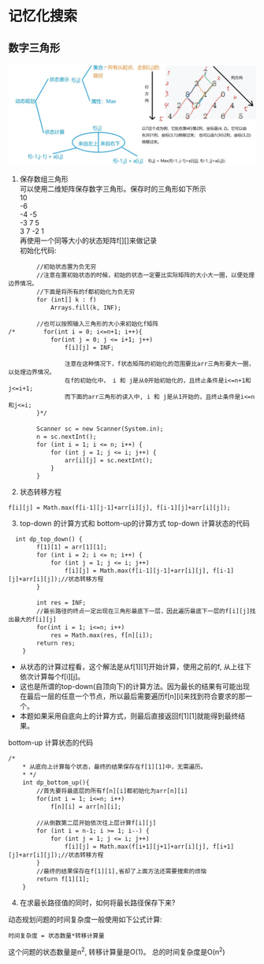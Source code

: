 # 记忆化搜索
## 数字三角形
![](pics/数字三角形.JPG)

1. 保存数组三角形<br>
可以使用二维矩阵保存数字三角形。保存时的三角形如下所示<br>
10<br>
-6<br>
-4 -5<br>
-3 7 5<br>
 3 7 -2 1<br>
再使用一个同等大小的状态矩阵f[][]来做记录<br>
初始化代码:
```
        //初始状态置为负无穷
        //注意在置初始状态的时候，初始的状态一定要比实际矩阵的大小大一圈，以便处理边界情况。
        //下面是将所有的f都初始化为负无穷
        for (int[] k : f)
            Arrays.fill(k, INF);

        //也可以按照输入三角形的大小来初始化f矩阵
/*        for(int i = 0; i<=n+1; i++){
            for(int j = 0; j <= i+1; j++)
                f[i][j] = INF;

                注意在这种情况下，f状态矩阵的初始化的范围要比arr三角形要大一圈，以处理边界情况。
                在f的初始化中， i 和 j是从0开始初始化的，且终止条件是i<=n+1和j<=i+1;
                而下面的arr三角形的读入中, i 和 j是从1开始的，且终止条件是i<=n和j<=i;
        }*/

        Scanner sc = new Scanner(System.in);
        n = sc.nextInt();
        for (int i = 1; i <= n; i++) {
            for (int j = 1; j <= i; j++) {
                arr[i][j] = sc.nextInt();
            }
        }
```
2. 状态转移方程
```
f[i][j] = Math.max(f[i-1][j-1]+arr[i][j], f[i-1][j]+arr[i][j]);
```
3. top-down 的计算方式和 bottom-up的计算方式
top-down 计算状态的代码
```
  int dp_top_down() {
        f[1][1] = arr[1][1];
        for (int i = 2; i <= n; i++) {
            for (int j = 1; j <= i; j++)
                f[i][j] = Math.max(f[i-1][j-1]+arr[i][j], f[i-1][j]+arr[i][j]);//状态转移方程
        }

        int res = INF;
        //最长路径的终点一定出现在三角形最底下一层，因此遍历最底下一层的f[i][j]找出最大的f[i][j]
        for(int i = 1; i<=n; i++)
            res = Math.max(res, f[n][i]);
        return res;
    }
```
 * 从状态的计算过程看，这个解法是从f[1][1]开始计算，使用之前的f, 从上往下依次计算每个f[i][j]。
 * 这也是所谓的top-down(自顶向下)的计算方法。因为最长的结果有可能出现在最后一层的任意一个节点，所以最后需要遍历f[n][i]来找到符合要求的那一个。
 * 本题如果采用自底向上的计算方式，则最后直接返回f[1][1]就能得到最终结果。

bottom-up 计算状态的代码
```
/*
    * 从底向上计算每个状态，最终的结果保存在f[1][1]中，无需遍历。
    * */
    int dp_bottom_up(){
        //首先要将最底层的所有f[n][i]都初始化为arr[n][i]
        for(int i = 1; i<=n; i++)
            f[n][i] = arr[n][i];

        //从倒数第二层开始依次往上层计算f[i][j]
        for (int i = n-1; i >= 1; i--) {
            for (int j = 1; j <= i; j++)
                f[i][j] = Math.max(f[i+1][j+1]+arr[i][j], f[i+1][j]+arr[i][j]);//状态转移方程
        }
        //最终的结果保存在f[1][1],省却了上面方法还需要搜索的烦恼
        return f[1][1];
    }
```

4. 在求最长路径值的同时，如何将最长路径保存下来?


动态规划问题的时间复杂度一般使用如下公式计算:
```
时间复杂度 = 状态数量*转移计算量
```
这个问题的状态数量是n<sup>2</sup>, 转移计算量是O(1)。
总的时间复杂度是O(n<sup>2</sup>) 
